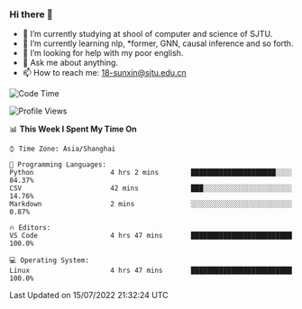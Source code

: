 ### Hi there 👋

<!--
**sunxin000/sunxin000** is a ✨ _special_ ✨ repository because its `README.md` (this file) appears on your GitHub profile.

Here are some ideas to get you started:

- 🔭 I’m currently working on ...
- 🌱 I’m currently learning ...
- 👯 I’m looking to collaborate on ...
- 🤔 I’m looking for help with ...
- 💬 Ask me about ...
- 📫 How to reach me: ...
- 😄 Pronouns: ...
- ⚡ Fun fact: ...
-->
- 🏫 I’m currently studying at shool of computer and science of SJTU.
- 🌱 I’m currently learning nlp, \*former, GNN, causal inference and so forth.
- 🤔 I’m looking for help with my poor english.
- 💬 Ask me about anything.
- 📫 How to reach me: 18-sunxin@sjtu.edu.cn
<!--START_SECTION:waka-->
![Code Time](http://img.shields.io/badge/Code%20Time-257%20hrs%2035%20mins-blue)

![Profile Views](http://img.shields.io/badge/Profile%20Views-3-blue)

📊 **This Week I Spent My Time On** 

```text
⌚︎ Time Zone: Asia/Shanghai

💬 Programming Languages: 
Python                   4 hrs 2 mins        █████████████████████░░░░   84.37% 
CSV                      42 mins             ███░░░░░░░░░░░░░░░░░░░░░░   14.76% 
Markdown                 2 mins              ░░░░░░░░░░░░░░░░░░░░░░░░░   0.87%

🔥 Editors: 
VS Code                  4 hrs 47 mins       █████████████████████████   100.0%

💻 Operating System: 
Linux                    4 hrs 47 mins       █████████████████████████   100.0%

```


 Last Updated on 15/07/2022 21:32:24 UTC
<!--END_SECTION:waka-->
